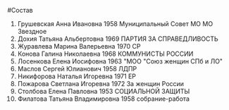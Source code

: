 #Состав
1. Грушевская Анна Ивановна 1958 Муниципальный Совет МО МО Звездное
2. Дохия Татьяна Альбертовна 1969 ПАРТИЯ ЗА СПРАВЕДЛИВОСТЬ
3. Журавлева Марина Валерьевна 1970 СР
4. Конова Галина Николаевна 1968 КОММУНИСТЫ РОССИИ
5. Лосенкова Елена Иосифовна 1963 \"МОО \"Союз женщин СПб и ЛО\"
6. Маслов Сергей Юлианович 1958 ЛДПР
7. Никифорова Наталья Игоревна 1971 ЕР
8. Пожарова Светлана Игоревна 1972 За женщин России
9. Столбова Елена Павловна 1953 СОЦИАЛЬНОЙ ЗАЩИТЫ
10. Филатова Татьяна Владимировна 1958 собрание-работа
